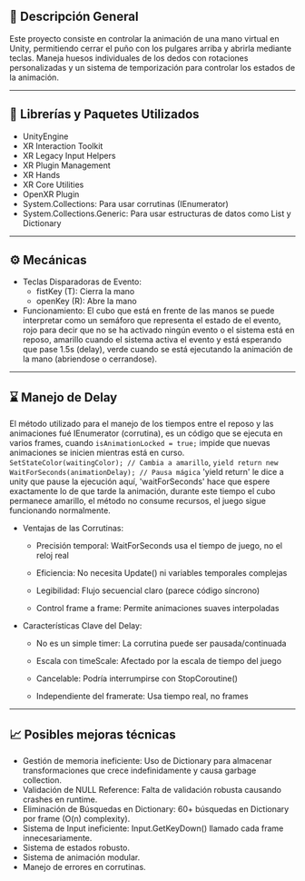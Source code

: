 ## 📌 Descripción General  
Este proyecto consiste en controlar la animación de una mano virtual en Unity, permitiendo cerrar el puño con los pulgares arriba y abrirla mediante teclas. Maneja huesos individuales de los dedos con rotaciones personalizadas y un sistema de temporización para controlar los estados de la animación.

---

## 📖 Librerías y Paquetes Utilizados
- UnityEngine
- XR Interaction Toolkit
- XR Legacy Input Helpers
- XR Plugin Management
- XR Hands
- XR Core Utilities
- OpenXR Plugin
- System.Collections: Para usar corrutinas (IEnumerator)
- System.Collections.Generic: Para usar estructuras de datos como List y Dictionary

---

## ⚙️ Mecánicas
- Teclas Disparadoras de Evento: 
    * fistKey (T): Cierra la mano
    * openKey (R): Abre la mano
- Funcionamiento:
El cubo que está en frente de las manos se puede interpretar como un semáforo que representa el estado de el evento, rojo para decir que no se ha activado ningún evento o el sistema está en reposo, amarillo cuando el sistema activa el evento y está esperando que pase 1.5s (delay), verde cuando se está ejecutando la animación de la mano (abriendose o cerrandose).
---

## ⌛ Manejo de Delay

El método utilizado para el manejo de los tiempos entre el reposo y las animaciones fué IEnumerator (corrutina), es un código que se ejecuta en varios frames, cuando `isAnimationLocked = true;` impide que nuevas animaciones se inicien mientras está en curso.
`SetStateColor(waitingColor); // Cambia a amarillo`,
`yield return new WaitForSeconds(animationDelay); // Pausa mágica`
'yield return' le dice a unity que pause la ejecución aquí, 'waitForSeconds' hace que espere exactamente lo de que tarde la animación, durante este tiempo el cubo permanece amarillo, el método no consume recursos, el juego sigue funcionando normalmente.

- Ventajas de las Corrutinas:
    * Precisión temporal: WaitForSeconds usa el tiempo de juego, no el reloj real

    * Eficiencia: No necesita Update() ni variables temporales complejas

    * Legibilidad: Flujo secuencial claro (parece código síncrono)

    * Control frame a frame: Permite animaciones suaves interpoladas

- Características Clave del Delay:

    * No es un simple timer: La corrutina puede ser pausada/continuada

    * Escala con timeScale: Afectado por la escala de tiempo del juego

    * Cancelable: Podría interrumpirse con StopCoroutine()

    * Independiente del framerate: Usa tiempo real, no frames
---

## 📈 Posibles mejoras técnicas

- Gestión de memoria ineficiente: Uso de Dictionary para almacenar transformaciones que crece indefinidamente y causa garbage collection.
- Validación de NULL Reference: Falta de validación robusta causando crashes en runtime.
- Eliminación de Búsquedas en Dictionary:  60+ búsquedas en Dictionary por frame (O(n) complexity).
- Sistema de Input ineficiente: Input.GetKeyDown() llamado cada frame innecesariamente.
- Sistema de estados robusto.
- Sistema de animación modular.
- Manejo de errores en corrutinas.

